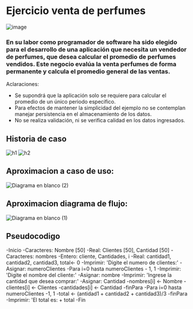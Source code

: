 # Ejercicio venta de perfumes
![image](https://github.com/kuhaku2016/perfumes.io/assets/132966260/8401231e-c7e1-44ca-b1d7-fb4e46149905)
### En su labor como programador de software ha sido elegido para el desarrollo de una aplicación que necesita un vendedor de perfumes, que desea calcular el promedio de perfumes vendidos. Este negocio evalúa la venta perfumes de forma permanente y calcula el promedio general de las ventas.
Aclaraciones:
* Se supondrá que la aplicación solo se requiere para calcular el promedio de un único periodo especifico.
* Para efectos de mantener la simplicidad del ejemplo no se contemplan manejar persistencia en el almacenamiento de los datos.
* No se realiza validación, ni se verifica calidad en los datos ingresados.
## Historia de caso
![h1](https://github.com/kuhaku2016/perfumes.io/assets/132966260/c2ad064c-5b88-4b40-9fe9-e75fe6e6b5de)
![h2](https://github.com/kuhaku2016/perfumes.io/assets/132966260/6e81596d-2a25-49e8-9618-6f128acda9de)
## Aproximacion a caso de uso:
![Diagrama en blanco (2)](https://github.com/kuhaku2016/perfumes.io/assets/132966260/99fd2d53-ad14-49ad-a602-f2eac936396e)
## Aproximacion diagrama de flujo:
![Diagrama en blanco (1)](https://github.com/kuhaku2016/perfumes.io/assets/132966260/29d18fcd-7665-4816-9517-aa4bd679d97c)
## Pseudocodigo
-Inicio
  -Caracteres: Nombre [50]
  -Real:  Clientes [50], Cantidad [50]
  -Caracteres: nombres
  -Entero: cliente, Cantidades, i
  -Real: cantidad1, cantidad2, cantidad3, total<- 0
  -Imprimir: 'Digite el numero de clientes:'
  -Asignar: numeroClientes
  -Para i=0 hasta numeroClientes - 1, 1
  -Imprimir: 'Digite el nombre del cliente:'
  -Asignar: nombre
  -Imprimir: 'Ingrese la cantidad que desea comprar:'
  -Asignar: Cantidad
  -nombres[i] <- Nombre
  -clientes[i] <- Clientes
  -cantidades[i] <- Cantidad
  -finPara
  -Para i=0 hasta numeroClientes -1, 1
  -total <- (antidad1 + cantidad2 + cantidad3)/3
  -finPara
  -Imprimir: 'El total es: + total
-Fin

